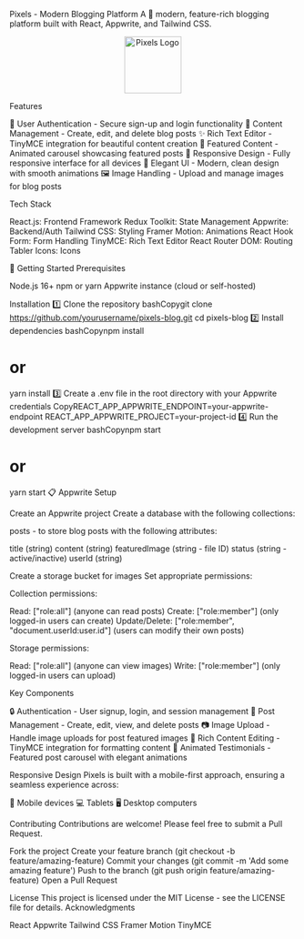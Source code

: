Pixels - Modern Blogging Platform
A 🌟 modern, feature-rich blogging platform built with React, Appwrite, and Tailwind CSS.
<p align="center">
  <img src="/public/Logo3.png" alt="Pixels Logo" width="100">
</p>
Features

🔐 User Authentication - Secure sign-up and login functionality
📝 Content Management - Create, edit, and delete blog posts
✨ Rich Text Editor - TinyMCE integration for beautiful content creation
🎯 Featured Content - Animated carousel showcasing featured posts
📱 Responsive Design - Fully responsive interface for all devices
🎨 Elegant UI - Modern, clean design with smooth animations
🖼️ Image Handling - Upload and manage images for blog posts

Tech Stack

React.js: Frontend Framework
Redux Toolkit: State Management
Appwrite: Backend/Auth
Tailwind CSS: Styling
Framer Motion: Animations
React Hook Form: Form Handling
TinyMCE: Rich Text Editor
React Router DOM: Routing
Tabler Icons: Icons

🚀 Getting Started
Prerequisites

Node.js 16+
npm or yarn
Appwrite instance (cloud or self-hosted)

Installation
1️⃣ Clone the repository
bashCopygit clone https://github.com/yourusername/pixels-blog.git
cd pixels-blog
2️⃣ Install dependencies
bashCopynpm install
# or
yarn install
3️⃣ Create a .env file in the root directory with your Appwrite credentials
CopyREACT_APP_APPWRITE_ENDPOINT=your-appwrite-endpoint
REACT_APP_APPWRITE_PROJECT=your-project-id
4️⃣ Run the development server
bashCopynpm start
# or
yarn start
📋 Appwrite Setup

Create an Appwrite project
Create a database with the following collections:

posts - to store blog posts with the following attributes:

title (string)
content (string)
featuredImage (string - file ID)
status (string - active/inactive)
userId (string)




Create a storage bucket for images
Set appropriate permissions:

Collection permissions:

Read: ["role:all"] (anyone can read posts)
Create: ["role:member"] (only logged-in users can create)
Update/Delete: ["role:member", "document.userId:user.id"] (users can modify their own posts)


Storage permissions:

Read: ["role:all"] (anyone can view images)
Write: ["role:member"] (only logged-in users can upload)





Key Components

🔒 Authentication - User signup, login, and session management
📖 Post Management - Create, edit, view, and delete posts
📷 Image Upload - Handle image uploads for post featured images
📝 Rich Content Editing - TinyMCE integration for formatting content
🎠 Animated Testimonials - Featured post carousel with elegant animations

Responsive Design
Pixels is built with a mobile-first approach, ensuring a seamless experience across:

📱 Mobile devices
💻 Tablets
🖥️ Desktop computers

Contributing
Contributions are welcome! Please feel free to submit a Pull Request.

Fork the project
Create your feature branch (git checkout -b feature/amazing-feature)
Commit your changes (git commit -m 'Add some amazing feature')
Push to the branch (git push origin feature/amazing-feature)
Open a Pull Request

License
This project is licensed under the MIT License - see the LICENSE file for details.
Acknowledgments

React
Appwrite
Tailwind CSS
Framer Motion
TinyMCE
